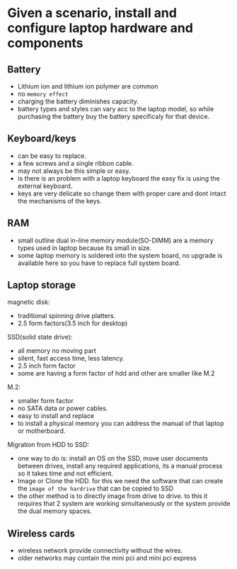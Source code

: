 # Given a scenario, install and configure laptop hardware and components

## Battery

- Lithium ion and lithium ion polymer are common
- no `memory effect`
- charging the battery diminishes capacity.
- battery types and styles can vary acc to the laptop model, so while purchasing the battery buy the battery specificaly for that device.

## Keyboard/keys

- can be easy to replace.
- a few screws and a single ribbon cable.
- may not always be this simple or easy.
- is there is an problem with a laptop keyboard the easy fix is using the external keyboard.
- keys are very delicate so change them with proper care and dont intact the mechanisms of the keys.

## RAM

- small outline dual in-line memory module(SO-DIMM) are a memory types used in laptop because its small in size.
- some laptop memory is soldered into the system board, no upgrade is available here so you have to replace full system board.

## Laptop storage

magnetic disk:

- traditional spinning drive platters.
- 2.5 form factors(3.5 inch for desktop)

SSD(solid state drive):

- all memory no moving part
- silent, fast access time, less latency.
- 2.5 inch form factor
- some are having a form factor of hdd and other are smaller like M.2

M.2:

- smaller form factor
- no SATA data or power cables.
- easy to install and replace
- to install a physical memory you can address the manual of that laptop or motherboard.

Migration from HDD to SSD:

- one way to do is: install an OS on the SSD, move user documents between drives, install any required applications, its a manual process so it takes time and not efficient.
- Image or Clone the HDD. for this we need the software that can create the `image of the hardrive` that can be copied to SSD
- the other method is to directly image from drive to drive. to this it requires that 2 system are working simultaneously or the system provide the dual memory spaces.

## Wireless cards

- wireless network provide connectivity without the wires.
- older networks may contain the mini pci and mini pci express
